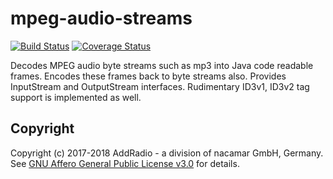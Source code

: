 # mpeg-audio-streams
[![Build Status](https://travis-ci.org/addradio/mpeg-audio-streams.svg?branch=master)](https://travis-ci.org/addradio/mpeg-audio-streams)
[![Coverage Status](https://coveralls.io/repos/github/addradio/mpeg-audio-streams/badge.svg?branch=master)](https://coveralls.io/github/addradio/mpeg-audio-streams?branch=master)

Decodes MPEG audio byte streams such as mp3 into Java code readable frames. Encodes these frames back to byte streams also. Provides InputStream and OutputStream interfaces. Rudimentary ID3v1, ID3v2 tag support is implemented as well.

## Copyright
Copyright (c) 2017-2018 AddRadio - a division of nacamar GmbH, Germany. See [GNU Affero General Public License v3.0](LICENSE) for details.

